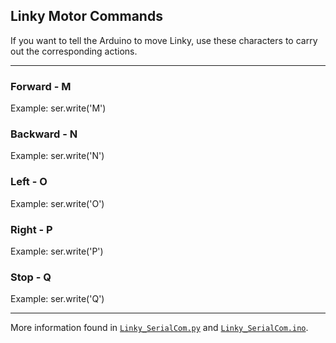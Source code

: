 ## Linky Motor Commands
If you want to tell the Arduino to move Linky, use these characters to carry out the corresponding actions.
- - -
### Forward - M
Example: ser.write('M')
### Backward - N
Example: ser.write('N')
### Left - O
Example: ser.write('O')
### Right - P
Example: ser.write('P')
### Stop - Q
Example: ser.write('Q')
- - -
More information found in [`Linky_SerialCom.py`](https://github.com/RobolinkInc/Linky/blob/master/src/Linky_SerialCom.py) and [`Linky_SerialCom.ino`](https://github.com/RobolinkInc/Linky/blob/master/src/Linky_SerialCom.ino).
